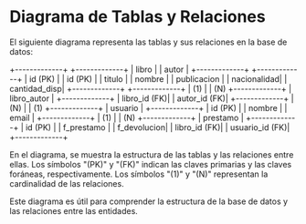   # Diagrama de Tablas y Relaciones

El siguiente diagrama representa las tablas y sus relaciones en la base de datos:

   +-------------+           +-------------+
   |   libro     |           |    autor    |
   +-------------+           +-------------+
   | id (PK)     |           | id (PK)     |
   | titulo      |           | nombre      |
   | publicacion |           | nacionalidad|
   | cantidad_disp|           +-------------+
   +-------------+
        | (1)
        |
        | (N)
   +-------------+
   | libro_autor |
   +-------------+
   | libro_id (FK)|
   | autor_id (FK)|
   +-------------+
        | (N)
        |
        | (1)
   +-------------+
   |  usuario    |
   +-------------+
   | id (PK)     |
   | nombre      |
   | email       |
   +-------------+
        | (1)
        |
        | (N)
   +-------------+
   |  prestamo   |
   +-------------+
   | id (PK)     |
   | f_prestamo  |
   | f_devolucion|
   | libro_id (FK)|
   | usuario_id (FK)|
   +-------------+

En el diagrama, se muestra la estructura de las tablas y las relaciones entre ellas. Los símbolos "(PK)" y "(FK)" indican las claves primarias y las claves foráneas, respectivamente. Los símbolos "(1)" y "(N)" representan la cardinalidad de las relaciones.

Este diagrama es útil para comprender la estructura de la base de datos y las relaciones entre las entidades.
